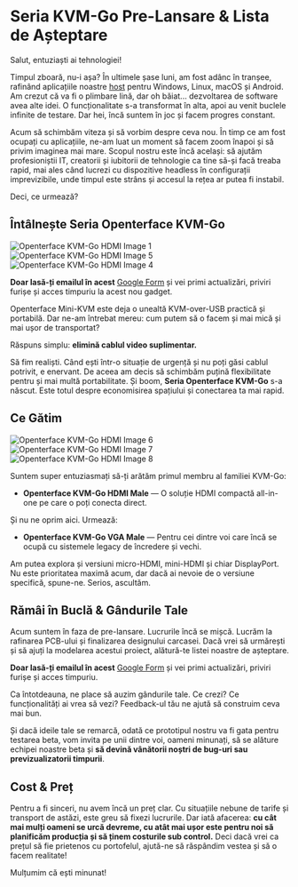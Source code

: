 # Seria KVM-Go Pre-Lansare & Lista de Așteptare

Salut, entuziaști ai tehnologiei!

Timpul zboară, nu-i așa? În ultimele șase luni, am fost adânc în tranșee, rafinând aplicațiile noastre [host](/app) pentru Windows, Linux, macOS și Android. Am crezut că va fi o plimbare lină, dar oh băiat... dezvoltarea de software avea alte idei. O funcționalitate s-a transformat în alta, apoi au venit buclele infinite de testare. Dar hei, încă suntem în joc și facem progres constant.

Acum să schimbăm viteza și să vorbim despre ceva nou. În timp ce am fost ocupați cu aplicațiile, ne-am luat un moment să facem zoom înapoi și să privim imaginea mai mare. Scopul nostru este încă același: să ajutăm profesioniștii IT, creatorii și iubitorii de tehnologie ca tine să-și facă treaba rapid, mai ales când lucrezi cu dispozitive headless în configurații imprevizibile, unde timpul este strâns și accesul la rețea ar putea fi instabil.

Deci, ce urmează?

## Întâlnește Seria Openterface KVM-Go

<img src="https://assets.openterface.com/images/kvm-go/hdmi-p1.webp" loading="lazy" alt="Openterface KVM-Go HDMI Image 1" style="max-width: 100%; height: auto; max-height: 260px;">
<img src="https://assets.openterface.com/images/kvm-go/hdmi-p5.webp" loading="lazy" alt="Openterface KVM-Go HDMI Image 5" style="max-width: 100%; height: auto; max-height: 260px;">
<img src="https://assets.openterface.com/images/kvm-go/hdmi-p4.webp" loading="lazy" alt="Openterface KVM-Go HDMI Image 4" style="max-width: 100%; height: auto; max-height: 260px;">

**Doar lasă-ți emailul în acest** [Google Form](https://forms.gle/yaS1F5E5MSo8DWNZ6) și vei primi actualizări, priviri furișe și acces timpuriu la acest nou gadget.

Openterface Mini-KVM este deja o unealtă KVM-over-USB practică și portabilă. Dar ne-am întrebat mereu: cum putem să o facem și mai mică și mai ușor de transportat?

Răspuns simplu: **elimină cablul video suplimentar.**

Să fim realiști. Când ești într-o situație de urgență și nu poți găsi cablul potrivit, e enervant. De aceea am decis să schimbăm puțină flexibilitate pentru și mai multă portabilitate. Și boom, **Seria Openterface KVM-Go** s-a născut. Este totul despre economisirea spațiului și conectarea ta mai rapid.

## Ce Gătim

<img src="https://assets.openterface.com/images/kvm-go/hdmi-p6.webp" loading="lazy" alt="Openterface KVM-Go HDMI Image 6" style="max-width: 100%; height: auto; max-height: 260px;">
<img src="https://assets.openterface.com/images/kvm-go/hdmi-p7.webp" loading="lazy" alt="Openterface KVM-Go HDMI Image 7" style="max-width: 100%; height: auto; max-height: 260px;">
<img src="https://assets.openterface.com/images/kvm-go/hdmi-p8.webp" loading="lazy" alt="Openterface KVM-Go HDMI Image 8" style="max-width: 100%; height: auto; max-height: 260px;">

Suntem super entuziasmați să-ți arătăm primul membru al familiei KVM-Go:

- **Openterface KVM-Go HDMI Male** — O soluție HDMI compactă all-in-one pe care o poți conecta direct.

Și nu ne oprim aici. Urmează:

- **Openterface KVM-Go VGA Male** — Pentru cei dintre voi care încă se ocupă cu sistemele legacy de încredere și vechi.

Am putea explora și versiuni micro-HDMI, mini-HDMI și chiar DisplayPort. Nu este prioritatea maximă acum, dar dacă ai nevoie de o versiune specifică, spune-ne. Serios, ascultăm.

## Rămâi în Buclă & Gândurile Tale

Acum suntem în faza de pre-lansare. Lucrurile încă se mișcă. Lucrăm la rafinarea PCB-ului și finalizarea designului carcasei. Dacă vrei să urmărești și să ajuți la modelarea acestui proiect, alătură-te listei noastre de așteptare.

**Doar lasă-ți emailul în acest** [Google Form](https://forms.gle/yaS1F5E5MSo8DWNZ6) și vei primi actualizări, priviri furișe și acces timpuriu.

Ca întotdeauna, ne place să auzim gândurile tale. Ce crezi? Ce funcționalități ai vrea să vezi? Feedback-ul tău ne ajută să construim ceva mai bun.

Și dacă ideile tale se remarcă, odată ce prototipul nostru va fi gata pentru testarea beta, vom invita pe unii dintre voi, oameni minunați, să se alăture echipei noastre beta și **să devină vânătorii noștri de bug-uri sau previzualizatorii timpurii**.

## Cost & Preț

Pentru a fi sinceri, nu avem încă un preț clar. Cu situațiile nebune de tarife și transport de astăzi, este greu să fixezi lucrurile. Dar iată afacerea: **cu cât mai mulți oameni se urcă devreme, cu atât mai ușor este pentru noi să planificăm producția și să ținem costurile sub control.** Deci dacă vrei ca prețul să fie prietenos cu portofelul, ajută-ne să răspândim vestea și să o facem realitate!

Mulțumim că ești minunat!
